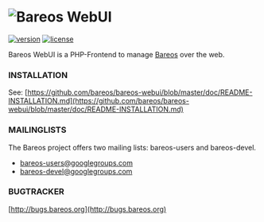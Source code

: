 
# <img src="https://github.com/bareos/bareos-webui/blob/master/public/img/bareos.png" alt="Bareos WebUI" />

[![version][version-badge]][CHANGELOG] [![license][license-badge]][LICENSE]

Bareos WebUI is a PHP-Frontend to manage [Bareos](http://www.bareos.org/) over the web.

### INSTALLATION

See: [https://github.com/bareos/bareos-webui/blob/master/doc/README-INSTALLATION.md](https://github.com/bareos/bareos-webui/blob/master/doc/README-INSTALLATION.md)

### MAILINGLISTS

The Bareos project offers two mailing lists: bareos-users and bareos-devel.

 * bareos-users@googlegroups.com
 * bareos-devel@googlegroups.com

### BUGTRACKER

[http://bugs.bareos.org](http://bugs.bareos.org)

[CHANGELOG]: ./CHANGELOG.md
[LICENSE]: ./LICENSE
[version-badge]: https://img.shields.io/badge/version-17.3.3-blue.svg
[license-badge]: https://img.shields.io/badge/license-AGPL--3.0-blue.svg

